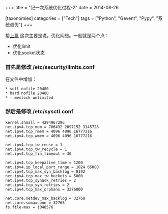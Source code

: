 +++
title = "记一次系统优化过程-2"
date = 2014-08-26

[taxonomies]
categories = ["Tech"]
tags = ["Python", "Gevent", "Pypy", "系统调优"]
+++

接[上篇][1]
这次主要是说，优化网络。一般就是两个点：

- 优化limit
- 优化socket状态

### 首先是修改 /etc/security/limits.conf

在文件中增加：

    * soft nofile 20480
    * hard nofile 20480
    * - memlock unlimited


### 然后是修改 /etc/sysctl.conf

    kernel.shmall = 4294967296
    net.ipv4.tcp_mem = 786432 2097152 3145728
    net.ipv4.tcp_rmem = 4096 4096 16777216
    net.ipv4.tcp_wmem = 4096 4096 16777216
	
    net.ipv4.tcp_tw_reuse = 1
    net.ipv4.tcp_tw_recycle = 1
    net.ipv4.tcp_fin_timeout = 30
	
    net.ipv4.tcp_keepalive_time = 1200
    net.ipv4.ip_local_port_range = 1024 65000
    net.ipv4.tcp_max_syn_backlog = 8192
    net.ipv4.tcp_max_tw_buckets = 5000
    net.ipv4.tcp_synack_retries = 2
    net.ipv4.tcp_syn_retries = 2
    net.ipv4.tcp_max_orphans = 3276800
	
    net.core.netdev_max_backlog = 32768
    net.core.somaxconn = 32768
    fs.file-max = 1048576


  [1]: /blogs/115
